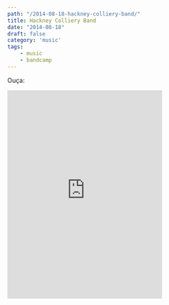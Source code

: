 ```yaml
---
path: "/2014-08-18-hackney-colliery-band/"
title: Hackney Colliery Band
date: "2014-08-18"
draft: false
category: 'music'
tags: 
    - music
    - bandcamp 
---
```


Ouça:

<iframe style="border: 0; width: 350px; height: 470px;" src="https://bandcamp.com/EmbeddedPlayer/album=1956673510/size=large/bgcol=ffffff/linkcol=0687f5/tracklist=false/transparent=true/" seamless><a href="http://hackneycollieryband.bandcamp.com/album/hackney-colliery-band">Hackney Colliery Band by Hackney Colliery Band</a></iframe>
